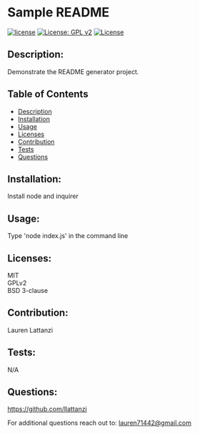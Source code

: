 # Sample README
  [![license](https://img.shields.io/badge/license-MIT-blue)](https://opensource.org/licenses/MIT) [![License: GPL v2](https://img.shields.io/badge/License-GPL%20v2-blue.svg)](https://www.gnu.org/licenses/old-licenses/gpl-2.0.en.html) [![License](https://img.shields.io/badge/License-BSD%203--Clause-blue.svg)](https://opensource.org/licenses/BSD-3-Clause) 

  ## Description:
  Demonstrate the README generator project.

  ## Table of Contents
  - [Description](#description)
  - [Installation](#installation)
  - [Usage](#usage)
  - [Licenses](#licenses)
  - [Contribution](#contribution)
  - [Tests](#tests)
  - [Questions](#questions)

  ## Installation:
  Install node and inquirer

  ## Usage:
  Type 'node index.js' in the command line

  ## Licenses:
  MIT<br/>GPLv2<br/>BSD 3-clause<br/>

  ## Contribution:
  Lauren Lattanzi

  ## Tests:
  N/A

  ## Questions:
  https://github.com/llattanzi

  For additional questions reach out to: lauren71442@gmail.com
